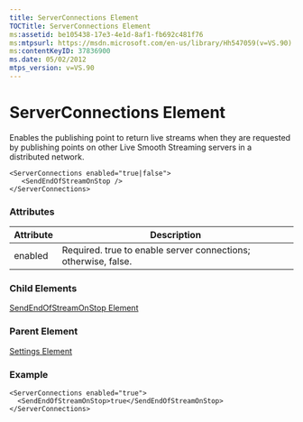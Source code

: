 ```yaml
---
title: ServerConnections Element
TOCTitle: ServerConnections Element
ms:assetid: be105438-17e3-4e1d-8af1-fb692c481f76
ms:mtpsurl: https://msdn.microsoft.com/en-us/library/Hh547059(v=VS.90)
ms:contentKeyID: 37836900
ms.date: 05/02/2012
mtps_version: v=VS.90
---
```


# ServerConnections Element

Enables the publishing point to return live streams when they are requested by publishing points on other Live Smooth Streaming servers in a distributed network.

    <ServerConnections enabled="true|false">
       <SendEndOfStreamOnStop />
    </ServerConnections>

### Attributes

|Attribute|Description|
|--- |--- |
|enabled|Required. true to enable server connections; otherwise, false.|


### Child Elements

[SendEndOfStreamOnStop Element](sendendofstreamonstop-element.md)


### Parent Element

[Settings Element](settings-element.md)

### Example

    <ServerConnections enabled="true">
      <SendEndOfStreamOnStop>true</SendEndOfStreamOnStop>
    </ServerConnections>

